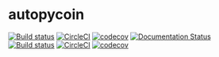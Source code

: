 # autopycoin

[![Build status](https://ci.appveyor.com/api/projects/status/s2oxc6y54ho0qex6/branch/main?svg=true)](https://ci.appveyor.com/project/GaetanDu/autopycoin/branch/main) [![CircleCI](https://circleci.com/gh/GaetanDu/autopycoin.svg?token=XJE4F4R5SE)](https://circleci.com/gh/GaetanDu/autopycoin) 
[![codecov](https://codecov.io/gh/GaetanDu/autopycoin/branch/main/graph/badge.svg?token=XJE4F4R5SE)](https://codecov.io/gh/GaetanDu/autopycoin) [![Documentation Status](https://readthedocs.org/projects/autopycoin/badge/?version=latest)](https://autopycoin.readthedocs.io/en/latest/?badge=latest)
[![Build status](https://ci.appveyor.com/api/projects/status/s2oxc6y54ho0qex6/branch/main?svg=true)](https://ci.appveyor.com/project/GaetanDu/autopycoin/branch/main) [![CircleCI](https://circleci.com/gh/GaetanDu/autopycoin.svg?token=XJE4F4R5SE)](https://circleci.com/gh/GaetanDu/autopycoin) 
[![codecov](https://codecov.io/gh/GaetanDu/autopycoin/branch/main/graph/badge.svg?token=XJE4F4R5SE)](https://codecov.io/gh/GaetanDu/autopycoin)
